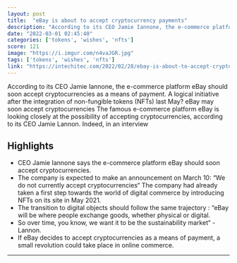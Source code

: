 ```yaml
---
layout: post
title:  "eBay is about to accept cryptocurrency payments"
description: "According to its CEO Jamie Iannone, the e-commerce platform eBay should soon accept cryptocurrencies as a means of payment. A logical initiative after the integration of non-fungible tokens (NFTs) last May? eBay may soon accept cryptocurrencies The famous e-commerce platform eBay is looking closely at the possibility of accepting cryptocurrencies, according to its CEO Jamie Lannon. Indeed, in an interview"
date: "2022-03-01 02:45:40"
categories: ['tokens', 'wishes', 'nfts']
score: 121
image: "https://i.imgur.com/n4vaJGR.jpg"
tags: ['tokens', 'wishes', 'nfts']
link: "https://intechitec.com/2022/02/28/ebay-is-about-to-accept-cryptocurrency-payments/"
---
```


According to its CEO Jamie Iannone, the e-commerce platform eBay should soon accept cryptocurrencies as a means of payment. A logical initiative after the integration of non-fungible tokens (NFTs) last May? eBay may soon accept cryptocurrencies The famous e-commerce platform eBay is looking closely at the possibility of accepting cryptocurrencies, according to its CEO Jamie Lannon. Indeed, in an interview

## Highlights

- CEO Jamie Iannone says the e-commerce platform eBay should soon accept cryptocurrencies.
- The company is expected to make an announcement on March 10: “We do not currently accept cryptocurrencies“ The company had already taken a first step towards the world of digital commerce by introducing NFTs on its site in May 2021.
- The transition to digital objects should follow the same trajectory : “eBay will be where people exchange goods, whether physical or digital.
- So over time, you know, we want it to be the sustainability market“ - Lannon.
- If eBay decides to accept cryptocurrencies as a means of payment, a small revolution could take place in online commerce.

---
